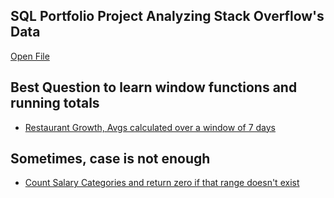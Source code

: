 ## SQL Portfolio Project Analyzing Stack Overflow's Data 
[Open File](/Portfolio/README.md)


## Best Question to learn window functions and running totals

- [Restaurant Growth, Avgs calculated over a window of 7 days](https://leetcode.com/problems/restaurant-growth/description/)


## Sometimes, case is not enough

- [Count Salary Categories and return zero if that range doesn't exist](https://leetcode.com/problems/count-salary-categories/description/)
